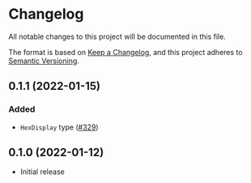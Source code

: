 # Changelog
All notable changes to this project will be documented in this file.

The format is based on [Keep a Changelog](https://keepachangelog.com/en/1.0.0/),
and this project adheres to [Semantic Versioning](https://semver.org/spec/v2.0.0.html).

## 0.1.1 (2022-01-15)
### Added
- `HexDisplay` type ([#329])

[#329]: https://github.com/RustCrypto/formats/pull/329

## 0.1.0 (2022-01-12)
- Initial release
